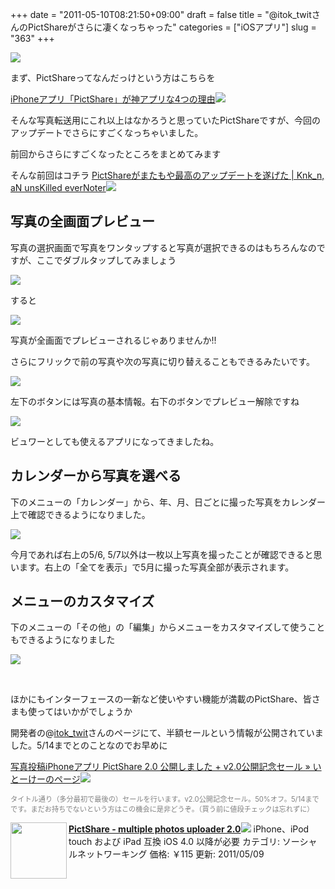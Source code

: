 +++
date = "2011-05-10T08:21:50+09:00"
draft = false
title = "@itok_twitさんのPictShareがさらに凄くなっちゃった"
categories = ["iOSアプリ"]
slug = "363"
+++

<img src="https://knk-n.com/images/2011/05/SShot（2011-01-04-0.37.43）1.png" align="middle">

まず、PictShareってなんだっけという方はこちらを

<a rel="nofollow" href="http://ozpa-h4.com/2011/03/23/pictshar/" target="_blank">iPhoneアプリ「PictShare」が神アプリな4つの理由</a><a rel="nofollow" href="http://b.hatena.ne.jp/entry/http://ozpa-h4.com/2011/03/23/pictshar/" target="_blank"><img src="http://b.hatena.ne.jp/entry/image/http://ozpa-h4.com/2011/03/23/pictshar/" border="0" /></a>

そんな写真転送用にこれ以上はなかろうと思っていたPictShareですが、今回のアップデートでさらにすごくなっちゃいました。

前回からさらにすごくなったところをまとめてみます

そんな前回はコチラ
<a rel="nofollow" href="https://knk-n.com/2011/03/29/pictshare%E3%81%8C%E3%81%BE%E3%81%9F%E3%82%82%E3%82%84%E6%9C%80%E9%AB%98%E3%81%AE%E3%82%A2%E3%83%83%E3%83%97%E3%83%87%E3%83%BC%E3%83%88%E3%82%92%E9%81%82%E3%81%92%E3%81%9F/" target="_blank">PictShareがまたもや最高のアップデートを遂げた | Knk_n, aN unsKilled everNoter</a><a rel="nofollow" href="http://b.hatena.ne.jp/entry/https://knk-n.com/2011/03/29/pictshare%E3%81%8C%E3%81%BE%E3%81%9F%E3%82%82%E3%82%84%E6%9C%80%E9%AB%98%E3%81%AE%E3%82%A2%E3%83%83%E3%83%97%E3%83%87%E3%83%BC%E3%83%88%E3%82%92%E9%81%82%E3%81%92%E3%81%9F/" target="_blank"><img src="http://b.hatena.ne.jp/entry/image/https://knk-n.com/2011/03/29/pictshare%E3%81%8C%E3%81%BE%E3%81%9F%E3%82%82%E3%82%84%E6%9C%80%E9%AB%98%E3%81%AE%E3%82%A2%E3%83%83%E3%83%97%E3%83%87%E3%83%BC%E3%83%88%E3%82%92%E9%81%82%E3%81%92%E3%81%9F/" border="0" /></a>
<!--more-->



<h2>写真の全画面プレビュー</h2>
写真の選択画面で写真をワンタップすると写真が選択できるのはもちろんなのですが、ここでダブルタップしてみましょう

<a title="1000001236 by kenke_n, on Flickr" rel="nofollow" href="http://www.flickr.com/photos/knk_n/5704711005/" target="_blank"><img src="http://farm3.static.flickr.com/2261/5704711005_7f27c8f93d.jpg" class="flickr_photo" /></a>

すると

<a title="5704711273_9c39cf063c_o by kenke_n, on Flickr" rel="nofollow" href="http://www.flickr.com/photos/knk_n/5704723773/" target="_blank"><img src="http://farm3.static.flickr.com/2642/5704723773_bdc2414b25.jpg" class="flickr_photo" /></a>

写真が全画面でプレビューされるじゃありませんか!!

さらにフリックで前の写真や次の写真に切り替えることもできるみたいです。


<a title="5704711481_7a66cc3eea_o by kenke_n, on Flickr" rel="nofollow" href="http://www.flickr.com/photos/knk_n/5704723841/" target="_blank"><img src="http://farm4.static.flickr.com/3119/5704723841_2ccba4ce17.jpg" class="flickr_photo" /></a>

左下のボタンには写真の基本情報。右下のボタンでプレビュー解除ですね

<a title="1000001239 by kenke_n, on Flickr" rel="nofollow" href="http://www.flickr.com/photos/knk_n/5704711833/" target="_blank"><img src="http://farm3.static.flickr.com/2081/5704711833_c317edea81.jpg" class="flickr_photo" /></a>

ビュワーとしても使えるアプリになってきましたね。
<span style="color: #808080; font-size: 80%;"> </span>
<h2>カレンダーから写真を選べる</h2>
下のメニューの「カレンダー」から、年、月、日ごとに撮った写真をカレンダー上で確認できるようになりました。

<a title="1000001240 by kenke_n, on Flickr" rel="nofollow" href="http://www.flickr.com/photos/knk_n/5705278604/" target="_blank"><img src="http://farm4.static.flickr.com/3426/5705278604_d2b9e29c47.jpg" class="flickr_photo" /></a>

今月であれば右上の5/6, 5/7以外は一枚以上写真を撮ったことが確認できると思います。右上の「全てを表示」で5月に撮った写真全部が表示されます。
<span style="color: #808080; font-size: 80%;"> </span>
<h2>メニューのカスタマイズ</h2>
下のメニューの「その他」の「編集」からメニューをカスタマイズして使うこともできるようになりました

<a title="1000001241 by kenke_n, on Flickr" rel="nofollow" href="http://www.flickr.com/photos/knk_n/5704712363/" target="_blank"><img src="http://farm3.static.flickr.com/2268/5704712363_eb35272241.jpg"  class="flickr_photo" /></a>

<strong> </strong><br style="clear: both;" />

ほかにもインターフェースの一新など使いやすい機能が満載のPictShare、皆さまも使ってはいかがでしょうか

開発者の@<a href="http://twitter.com/itok_twit">itok_twit</a>さんのページにて、半額セールという情報が公開されていました。5/14までとのことなのでお早めに

<a rel="nofollow" href="http://itok.jp/blog/2011/05/10/pictshare_v200/" target="_blank">写真投稿iPhoneアプリ PictShare 2.0 公開しました + v2.0公開記念セール » いとーけーのページ</a><a rel="nofollow" href="http://b.hatena.ne.jp/entry/http://itok.jp/blog/2011/05/10/pictshare_v200/" target="_blank"><img src="http://b.hatena.ne.jp/entry/image/http://itok.jp/blog/2011/05/10/pictshare_v200/" border="0" /></a>

<span style="color: #808080; font-size: 80%;">タイトル通り（多分最初で最後の）セールを行います。v2.0公開記念セール。50%オフ。5/14までです。まだお持ちでないという方はこの機会に是非どうぞ。（買う前に値段チェックは忘れずに）</span>
<div class="AppInfo"><img src="http://a2.mzstatic.com/us/r1000/017/Purple/8b/d6/08/mzl.gocxujnc.75x75-65.jpg" alt="" width="90" align="left" class="alignleft" /><a rel="nofollow" href="http://itunes.apple.com/jp/app/pictshare-multiple-photos/id390945637?mt=8" target="_blank"><strong>PictShare - multiple photos uploader 2.0</strong></a><a rel="nofollow" href="http://itunes.apple.com/jp/app/pictshare-multiple-photos/id390945637?mt=8" target="_blank"><img src="http://ax.phobos.apple.com.edgesuite.net/images/web/linkmaker/badge_appstore-sm.gif" /></a>
iPhone、iPod touch および iPad 互換 iOS 4.0 以降が必要
カテゴリ: ソーシャルネットワーキング  価格: ￥115
更新: 2011/05/09<br style="clear: both;" /></div>
